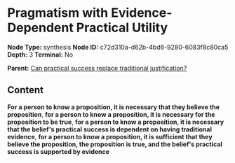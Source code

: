 # Pragmatism with Evidence-Dependent Practical Utility

**Node Type:** synthesis
**Node ID:** c72d310a-d62b-4bd6-9280-6083f8c80ca5
**Depth:** 3
**Terminal:** No

**Parent:** [Can practical success replace traditional justification?](can-practical-success-replace-traditional-justification.md)

## Content

**For a person to know a proposition, it is necessary that they believe the proposition**, **for a person to know a proposition, it is necessary for the proposition to be true**, **for a person to know a proposition, it is necessary that the belief's practical success is dependent on having traditional evidence**, **for a person to know a proposition, it is sufficient that they believe the proposition, the proposition is true, and the belief's practical success is supported by evidence**
